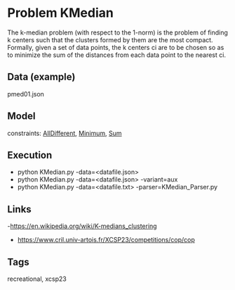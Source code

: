 # Problem KMedian

The k-median problem (with respect to the 1-norm) is the problem of finding k centers such that the clusters formed by them are the most compact.
Formally, given a set of data points, the k centers ci are to be chosen so as to minimize the
sum of the distances from each data point to the nearest ci.

## Data (example)
  pmed01.json

## Model
  constraints: [AllDifferent](http://pycsp.org/documentation/constraints/AllDifferent), [Minimum](http://pycsp.org/documentation/constraints/Minimum), [Sum](http://pycsp.org/documentation/constraints/Sum)

## Execution
  - python KMedian.py -data=<datafile.json>
  - python KMedian.py -data=<datafile.json> -variant=aux
  - python KMedian.py -data=<datafile.txt> -parser=KMedian_Parser.py

## Links
  -https://en.wikipedia.org/wiki/K-medians_clustering
  - https://www.cril.univ-artois.fr/XCSP23/competitions/cop/cop

## Tags
  recreational, xcsp23
